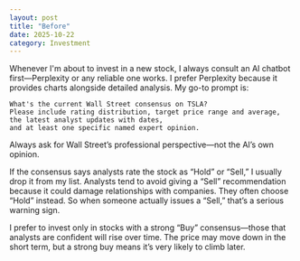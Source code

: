 ```yaml
---
layout: post
title: "Before"
date: 2025-10-22
category: Investment
---
```



Whenever I'm about to invest in a new stock, I always consult an AI chatbot first—Perplexity or any reliable one works. I prefer Perplexity because it provides charts alongside detailed analysis.
My go-to prompt is: 
```text
What's the current Wall Street consensus on TSLA? 
Please include rating distribution, target price range and average, 
the latest analyst updates with dates, 
and at least one specific named expert opinion.
```
Always ask for Wall Street’s professional perspective—not the AI’s own opinion.

If the consensus says analysts rate the stock as “Hold” or “Sell,” I usually drop it from my list. 
Analysts tend to avoid giving a “Sell” recommendation because it could damage relationships with companies. 
They often choose “Hold” instead.
So when someone actually issues a “Sell,” that’s a serious warning sign.

I prefer to invest only in stocks with a strong “Buy” consensus—those that analysts are confident will rise over time. 
The price may move down in the short term, but a strong buy means it’s very likely to climb later.

